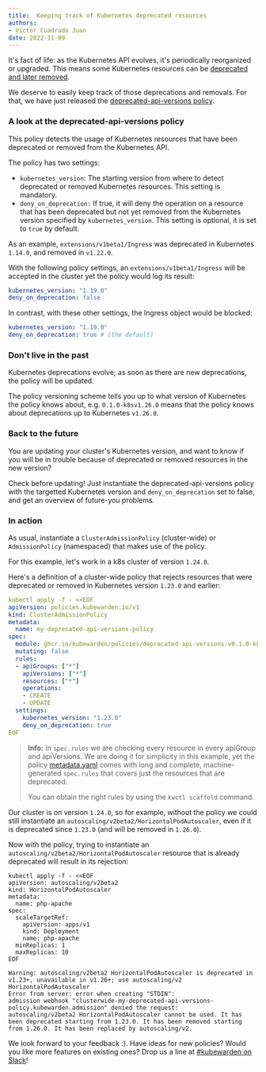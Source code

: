 ```yaml
---
title:  Keeping track of Kubernetes deprecated resources
authors:
- Víctor Cuadrado Juan
date: 2022-11-09
---
```


It's fact of life: as the Kubernetes API evolves, it's periodically reorganized
or upgraded. This means some Kubernetes resources can be [deprecated and later removed](https://kubernetes.io/docs/reference/using-api/deprecation-policy/#deprecating-parts-of-the-api).

We deserve to easily keep track of those deprecations and removals. For that, we
have just released
the [deprecated-api-versions policy](https://github.com/kubewarden/deprecated-api-versions-policy/).

### A look at the deprecated-api-versions policy

This policy detects the usage of Kubernetes resources that have been deprecated
or removed from the Kubernetes API.

The policy has two settings:

- `kubernetes_version`: The starting version from where to detect deprecated or
  removed Kubernetes resources. This setting is mandatory.
- `deny_on_deprecation:` If true, it will deny the operation on a resource
  that has been deprecated but not yet removed from the Kubernetes version
  specified by `kubernetes_version`. This setting is optional, it is set to `true` by default.

As an example, `extensions/v1beta1/Ingress` was deprecated in Kubernetes
`1.14.0`, and removed in `v1.22.0`.

With the following policy settings, an `extensions/v1beta1/Ingress` will be
accepted in the cluster yet the policy would log its result:

```yaml
kubernetes_version: "1.19.0"
deny_on_deprecation: false
```

In contrast, with these other settings, the Ingress object would be blocked:

```yaml
kubernetes_version: "1.19.0"
deny_on_deprecation: true # (the default)
```

### Don't live in the past

Kubernetes deprecations evolve; as soon as there are new deprecations, the
policy will be updated.

The policy versioning scheme tells you up to what version of Kubernetes the
policy knows about, e.g. `0.1.0-k8sv1.26.0` means that the policy knows about
deprecations up to Kubernetes `v1.26.0`.

### Back to the future

You are updating your cluster's Kubernetes version, and want to know if you will
be in trouble because of deprecated or removed resources in the new version?

Check before updating! Just instantiate the deprecated-api-versions policy with
the targetted Kubernetes version and `deny_on_deprecation` set to false, and get
an overview of future-you problems.

### In action

As usual, instantiate a `ClusterAdmissionPolicy` (cluster-wide) or
`AdmissionPolicy` (namespaced) that makes use of the policy.

For this example, let's work in a k8s cluster of version `1.24.0`.

Here's a definition of a cluster-wide policy that rejects resources that were
deprecated or removed in Kubernetes version `1.23.0` and earlier:

```yaml
kubectl apply -f - <<EOF
apiVersion: policies.kubewarden.io/v1
kind: ClusterAdmissionPolicy
metadata:
  name: my-deprecated-api-versions-policy
spec:
  module: ghcr.io/kubewarden/policies/deprecated-api-versions:v0.1.0-k8sv1.26.0
  mutating: false
  rules:
  - apiGroups: ["*"]
    apiVersions: ["*"]
    resources: ["*"]
    operations:
    - CREATE
    - UPDATE
  settings:
    kubernetes_version: "1.23.0"
    deny_on_deprecation: true
EOF
```

> **Info:** In `spec.rules` we are checking every resource in every
> apiGroup and apiVersions. We are doing it for simplicity in this example, yet
> the policy
[metadata.yaml](https://github.com/kubewarden/deprecated-api-versions-policy/blob/b26633515de367cf77b79fb909461a4df6e0e2aa/metadata.yml)
> comes with long and complete, machine-generated `spec.rules` that covers just
> the resources that are deprecated.
>
> You can obtain the right rules by using the `kwctl scaffold` command.

Our cluster is on version `1.24.0`, so for example, without the policy we could
still instantiate an `autoscaling/v2beta2/HorizontalPodAutoscaler`, even if it
is deprecated since `1.23.0` (and will be removed in `1.26.0`).

Now with the policy, trying to instantiate an
`autoscaling/v2beta2/HorizontalPodAutoscaler` resource that is already
deprecated will result in its rejection:

```
kubectl apply -f - <<EOF
apiVersion: autoscaling/v2beta2
kind: HorizontalPodAutoscaler
metadata:
  name: php-apache
spec:
  scaleTargetRef:
    apiVersion: apps/v1
    kind: Deployment
    name: php-apache
  minReplicas: 1
  maxReplicas: 10
EOF

Warning: autoscaling/v2beta2 HorizontalPodAutoscaler is deprecated in v1.23+, unavailable in v1.26+; use autoscaling/v2 HorizontalPodAutoscaler
Error from server: error when creating "STDIN":
admission webhook "clusterwide-my-deprecated-api-versions-policy.kubewarden.admission" denied the request:
autoscaling/v2beta2 HorizontalPodAutoscaler cannot be used. It has been deprecated starting from 1.23.0. It has been removed starting from 1.26.0. It has been replaced by autoscaling/v2.
```


We look forward to your feedback :). Have ideas for new policies?
Would you like more features on existing ones?
Drop us a line at [#kubewarden on Slack](https://kubernetes.slack.com/archives/C01T3GTC3L7)!
